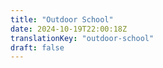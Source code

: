 ```yaml
---
title: "Outdoor School"
date: 2024-10-19T22:00:18Z
translationKey: "outdoor-school"
draft: false
---
```

